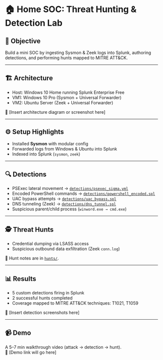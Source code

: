 
# 🏠 Home SOC: Threat Hunting & Detection Lab

## 🎯 Objective
Build a mini SOC by ingesting Sysmon & Zeek logs into Splunk, authoring detections, and performing hunts mapped to MITRE ATT&CK.

---

## 🏗️ Architecture
- Host: Windows 10 Home running Splunk Enterprise Free
- VM1: Windows 10 Pro (Sysmon + Universal Forwarder)
- VM2: Ubuntu Server (Zeek + Universal Forwarder)

📌 [Insert architecture diagram or screenshot here]

---

## ⚙️ Setup Highlights
- Installed **Sysmon** with modular config
- Forwarded logs from Windows & Ubuntu into Splunk
- Indexed into Splunk (`sysmon`, `zeek`)

---

## 🔍 Detections
- PSExec lateral movement → [`detections/psexec_sigma.yml`](detections/)
- Encoded PowerShell commands → [`detections/powershell_encoded.spl`](detections/)
- UAC bypass attempts → [`detections/uac_bypass.spl`](detections/)
- DNS tunneling (Zeek) → [`detections/dns_tunnel.spl`](detections/)
- Suspicious parent/child process (`winword.exe → cmd.exe`)

---

## 🕵️ Threat Hunts
- Credential dumping via LSASS access  
- Suspicious outbound data exfiltration (Zeek `conn.log`)

📄 Hunt notes are in [`hunts/`](hunts/).

---

## 📊 Results
- 5 custom detections firing in Splunk
- 2 successful hunts completed
- Coverage mapped to MITRE ATT&CK techniques: T1021, T1059

📸 [Insert detection screenshots here]

---

## 📹 Demo
A 5–7 min walkthrough video (attack → detection → hunt).  
🔗 [Demo link will go here]
